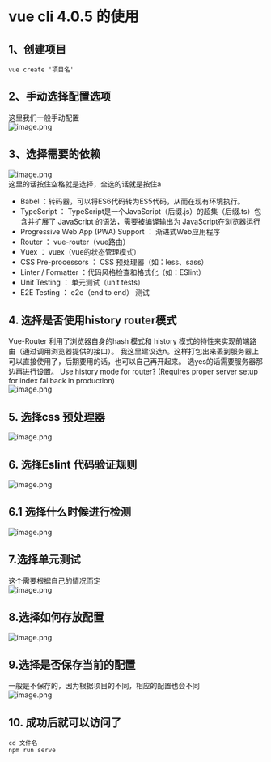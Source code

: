 # vue cli 4.0.5 的使用
## 1、创建项目
`vue create '项目名'` 

## 2、手动选择配置选项
这里我们一般手动配置<br />![image.png](/createVueCli/vueCli2.png)

## 3、选择需要的依赖
![image.png](/createVueCli/vueCli3.png)<br />
这里的话按住空格就是选择，全选的话就是按住a

- Babel ：转码器，可以将ES6代码转为ES5代码，从而在现有环境执行。
- TypeScript ： TypeScript是一个JavaScript（后缀.js）的超集（后缀.ts）包含并扩展了 JavaScript 的语法，需要被编译输出为 JavaScript在浏览器运行
- Progressive Web App (PWA) Support ： 渐进式Web应用程序
- Router ： vue-router（vue路由）
-  Vuex ： vuex（vue的状态管理模式）
-  CSS Pre-processors ： CSS 预处理器（如：less、sass）
-  Linter / Formatter ：代码风格检查和格式化（如：ESlint）
-  Unit Testing ： 单元测试（unit tests）
-  E2E Testing ： e2e（end to end） 测试

## 4. 选择是否使用history router模式
Vue-Router 利用了浏览器自身的hash 模式和 history 模式的特性来实现前端路由（通过调用浏览器提供的接口）。 我这里建议选n。这样打包出来丢到服务器上可以直接使用了，后期要用的话，也可以自己再开起来。 选yes的话需要服务器那边再进行设置。 Use history mode for router? (Requires proper server setup for index fallback in production)<br />
![image.png](/createVueCli/vueCli4.png)

## 5. 选择css 预处理器
![image.png](/createVueCli/vueCli5.png)

## 6. 选择Eslint 代码验证规则
![image.png](/createVueCli/vueCli6.png)
## 6.1 选择什么时候进行检测
![image.png](/createVueCli/vueCli6.1.png)

## 7.选择单元测试
这个需要根据自己的情况而定<br />
![image.png](/createVueCli/vueCli7.png)

## 8.选择如何存放配置
![image.png](/createVueCli/vueCli8.png)

## 9.选择是否保存当前的配置
一般是不保存的，因为根据项目的不同，相应的配置也会不同<br />
![image.png](/createVueCli/vueCli9.png)

## 10. 成功后就可以访问了
`cd 文件名`<br />
`npm run serve`
